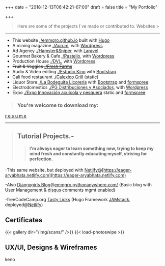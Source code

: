 +++
date = "2018-12-13T06:42:21-07:00"
draft = false
title = "My Portfolio"

+++
> Here are some of the projects I´ve made or contributed to.
> Websites >
---

- This website [./emmgro.github.io](http://emmgro.github.io) built with [Hugo](http://gohugo.io)
- A mining magazine [./Aurum](http://aurumonline.mx), with [Wordpress](https://wordpress.org)
- Ad Agency [./Hamster&Sniper](http://hamsterysniper.com/), with [Laravel](https://laravel.com/)
- Gourmet Bakery & Cafe [./Pastello](http://pastello.com.mx), with [Wordpress](https://wordpress.org)
- Production House [./DVL](http://www.dvl.com.mx/), with [Wordpress](https://wordpress.org)
- ~~Fruit & Veggies [./Fresh Farms](http://freshfarms.com)~~
- Audio & Video editing [./Estudio Kino](https://kinoestudio.com.mx/) with [Bootstrap](https://getbootstrap.com)
- Cali food restaurant [./Calexico Grill](https://www.calexicogrill.com/) (static)
- Liquor Store [./La Bodeguita Licoreria](http://bodeguita.mx) with [Bootstrap](https://getbootstrap.com) and [formspree](https://formspree.io)
- Electrodomestics [./PG Distribuciones y Asociados](http://pgdistribuciones.com/), with [Wordpress](https://wordpress.org)
- Expo [./Expo Innovación acuícola y pesquera](http://expoinnovacionayp.com/) static and [formspree](https://formspree.io)

> ### You're welcome to download my:
[r e s u m e](/resume.pdf)

---
> ## Tutorial Projects.-
>> #### I'm always eager to learn something new, trying to keep my mind fresh and constantly educating myself, striving for perfection.

-This same website, but deployed with [Netlify](https://www.netlify.com/)@[https://eager-aryabhata.netlify.com](https://eager-aryabhata.netlify.com)

-Also [Djangogirls Blog](http://djangogirls.org)@[emmgro.pythonanywhere.com/](http://emmgro.pythonanywhere.com/) (Basic blog with User Management & [disqus](http://disqus.com) comments mgmt enabled)

-freeCodeCamp.org [Tasty Licks](https://angry-stallman.netlify.com) (Hugo Framework [JAMstack](https://jamstack.org/), deployed@[Netlify](https://www.netlify.com/))

## Certificates
{{< gallery dir="/img/scans/" />}} {{< load-photoswipe >}}

## UX/UI, Designs & Wireframes
keno